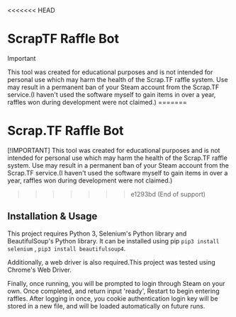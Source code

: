 <<<<<<< HEAD
# ScrapTF Raffle Bot

> [!IMPORTANT]
> This tool was created for educational purposes and is not intended for personal use which may harm the health of the Scrap.TF raffle system. Use may result in a permanent ban of your Steam account from the Scrap.TF service.(I haven't used the software myself to gain items in over a year, raffles won during development were not claimed.)
=======
# Scrap.TF Raffle Bot

[!IMPORTANT]
This tool was created for educational purposes and is not intended for personal use which may harm the health of the Scrap.TF raffle system. Use may result in a permanent ban of your Steam account from the Scrap.TF service.(I haven't used the software myself to gain items in over a year, raffles won during development were not claimed.)
>>>>>>> e1293bd (End of support)


 ## Installation & Usage
 This project requires Python 3, Selenium's Python library and BeautifulSoup's Python library. It can be installed using pip `pip3 install selenium` , `pip3 install beautifulsoup4`.

 Additionally, a web driver is also required.This project was tested using Chrome's Web Driver.

 Finally, once running, you will be prompted to login through Steam on your own. Once completed, and return input 'ready', Restart to begin entering raffles. After logging in once, you cookie authentication login key will be stored in a new file, and will be loaded automatically on future runs.
